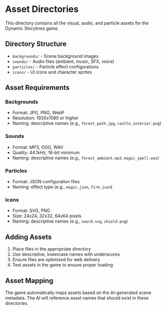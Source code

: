 # Asset Directories

This directory contains all the visual, audio, and particle assets for the Dynamic Storylines game.

## Directory Structure

- `backgrounds/` - Scene background images
- `sounds/` - Audio files (ambient, music, SFX, voice)
- `particles/` - Particle effect configurations
- `icons/` - UI icons and character sprites

## Asset Requirements

### Backgrounds
- Format: JPG, PNG, WebP
- Resolution: 1920x1080 or higher
- Naming: descriptive names (e.g., `forest_path.jpg`, `castle_interior.png`)

### Sounds
- Format: MP3, OGG, WAV
- Quality: 44.1kHz, 16-bit minimum
- Naming: descriptive names (e.g., `forest_ambient.mp3`, `magic_spell.wav`)

### Particles
- Format: JSON configuration files
- Naming: effect type (e.g., `magic.json`, `fire.json`)

### Icons
- Format: SVG, PNG
- Size: 24x24, 32x32, 64x64 pixels
- Naming: descriptive names (e.g., `sword.svg`, `shield.png`)

## Adding Assets

1. Place files in the appropriate directory
2. Use descriptive, lowercase names with underscores
3. Ensure files are optimized for web delivery
4. Test assets in the game to ensure proper loading

## Asset Mapping

The game automatically maps assets based on the AI-generated scene metadata. The AI will reference asset names that should exist in these directories.
